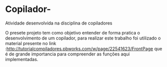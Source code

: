 # Copilador-
Atividade desenvolvida na disciplina de copiladores

O presete projeto tem como objetivo entender de forma pratica o desenvolvimento de um copilador, para realizar este trabalho foi utilizado o material presente no link :http://tutorialcompiladores.pbworks.com/w/page/22541623/FrontPage que é de grande importancia para compreender as funções aqui implementadas.
